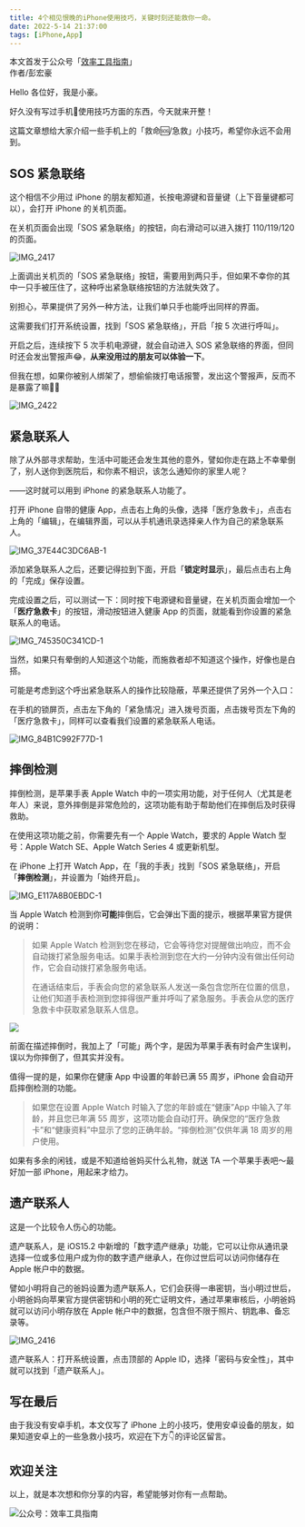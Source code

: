 ```yaml
---
title: 4个相见恨晚的iPhone使用技巧，关键时刻还能救你一命。                                   
date: 2022-5-14 21:37:00               
tags: [iPhone,App]                                                             
--- 
```


本文首发于公众号「[效率工具指南](https://mp.weixin.qq.com/s/rN8qotED3XyWAGHvGjrAwQ)」   
作者/彭宏豪       


Hello 各位好，我是小豪。  

好久没有写过手机📱使用技巧方面的东西，今天就来开整！   

这篇文章想给大家介绍一些手机上的「救命🆘/急救」小技巧，希望你永远不会用到。   

## SOS 紧急联络

这个相信不少用过 iPhone 的朋友都知道，长按电源键和音量键（上下音量键都可以），会打开 iPhone 的关机页面。

在关机页面会出现「SOS 紧急联络」的按钮，向右滑动可以进入拨打 110/119/120 的页面。   

![IMG_2417](https://article-picbed-1302715071.cos.ap-guangzhou.myqcloud.com/2022/05/14/img2417.JPEG)

上面调出关机页的「SOS 紧急联络」按钮，需要用到两只手，但如果不幸你的其中一只手被压住了，这种呼出紧急联络按钮的方法就失效了。  

别担心，苹果提供了另外一种方法，让我们单只手也能呼出同样的界面。  

这需要我们打开系统设置，找到「SOS 紧急联络」，开启「按 5 次进行呼叫」。  

开启之后，连续按下 5 次手机电源键，就会自动进入 SOS 紧急联络的界面，但同时还会发出警报声😂，**从来没用过的朋友可以体验一下**。     

但我在想，如果你被别人绑架了，想偷偷拨打电话报警，发出这个警报声，反而不是暴露了嘛🤦‍♂️ 

![IMG_2422](https://article-picbed-1302715071.cos.ap-guangzhou.myqcloud.com/2022/05/14/img2422.jpg)

## 紧急联系人

除了从外部寻求帮助，生活中可能还会发生其他的意外，譬如你走在路上不幸晕倒了，别人送你到医院后，和你素不相识，该怎么通知你的家里人呢？  

——这时就可以用到 iPhone 的紧急联系人功能了。

打开 iPhone 自带的健康 App，点击右上角的头像，选择「医疗急救卡」，点击右上角的「编辑」，在编辑界面，可以从手机通讯录选择亲人作为自己的紧急联系人。  

![IMG_37E44C3DC6AB-1](https://article-picbed-1302715071.cos.ap-guangzhou.myqcloud.com/2022/05/14/img37e44c3dc6ab1.jpeg)

添加紧急联系人之后，还要记得拉到下面，开启「**锁定时显示**」，最后点击右上角的「完成」保存设置。  

完成设置之后，可以测试一下：同时按下电源键和音量键，在关机页面会增加一个「**医疗急救卡**」的按钮，滑动按钮进入健康 App 的页面，就能看到你设置的紧急联系人的电话。     


![IMG_745350C341CD-1](https://article-picbed-1302715071.cos.ap-guangzhou.myqcloud.com/2022/05/14/img745350c341cd1.jpeg)

当然，如果只有晕倒的人知道这个功能，而施救者却不知道这个操作，好像也是白搭。     

可能是考虑到这个呼出紧急联系人的操作比较隐蔽，苹果还提供了另外一个入口：   

在手机的锁屏页，点击左下角的「紧急情况」进入拨号页面，点击拨号页左下角的「医疗急救卡」，同样可以查看我们设置的紧急联系人电话。   

![IMG_84B1C992F77D-1](https://article-picbed-1302715071.cos.ap-guangzhou.myqcloud.com/2022/05/14/img84b1c992f77d1.jpeg)

## 摔倒检测

摔倒检测，是苹果手表 Apple Watch 中的一项实用功能，对于任何人（尤其是老年人）来说，意外摔倒是非常危险的，这项功能有助于帮助他们在摔倒后及时获得救助。     

在使用这项功能之前，你需要先有一个 Apple Watch，要求的 Apple Watch 型号：Apple Watch SE、Apple Watch Series 4 或更新机型。  

在 iPhone 上打开 Watch App，在「我的手表」找到「SOS 紧急联络」，开启「**摔倒检测**」，并设置为「始终开启」。   

![IMG_E117A8B0EBDC-1](https://article-picbed-1302715071.cos.ap-guangzhou.myqcloud.com/2022/05/14/imge117a8b0ebdc1.jpeg)

当 Apple Watch 检测到你**可能**摔倒后，它会弹出下面的提示，根据苹果官方提供的说明：   

> 如果 Apple Watch 检测到您在移动，它会等待您对提醒做出响应，而不会自动拨打紧急服务电话。如果手表检测到您在大约一分钟内没有做出任何动作，它会自动拨打紧急服务电话。    
> 
> 在通话结束后，手表会向您的紧急联系人发送一条包含您所在位置的信息，让他们知道手表检测到您摔得很严重并呼叫了紧急服务。手表会从您的医疗急救卡中获取紧急联系人信息。

![](https://article-picbed-1302715071.cos.ap-guangzhou.myqcloud.com/2022/05/14/16525333154392.jpg)

前面在描述摔倒时，我加上了「可能」两个字，是因为苹果手表有时会产生误判，误以为你摔倒了，但其实并没有。   

值得一提的是，如果你在健康 App 中设置的年龄已满 55 周岁，iPhone 会自动开启摔倒检测的功能。  

> 如果您在设置 Apple Watch 时输入了您的年龄或在“健康”App 中输入了年龄，并且您已年满 55 周岁，这项功能会自动打开。确保您的“医疗急救卡”和“健康资料”中显示了您的正确年龄。“摔倒检测”仅供年满 18 周岁的用户使用。


如果有多余的闲钱，或是不知道给爸妈买什么礼物，就送 TA 一个苹果手表吧～最好加一部 iPhone，用起来才给力。      


## 遗产联系人  

这是一个比较令人伤心的功能。  

遗产联系人，是 iOS15.2 中新增的「数字遗产继承」功能，它可以让你从通讯录选择一位或多位用户成为你的数字遗产继承人，在你过世后可以访问你储存在 Apple 帐户中的数据。

譬如小明将自己的爸妈设置为遗产联系人，它们会获得一串密钥，当小明过世后，小明爸妈向苹果官方提供密钥和小明的死亡证明文件，通过苹果审核后，小明爸妈就可以访问小明存放在 Apple 帐户中的数据，包含但不限于照片、钥匙串、备忘录等。  

![IMG_2416](https://article-picbed-1302715071.cos.ap-guangzhou.myqcloud.com/2022/05/14/img2416.JPEG)


遗产联系人：打开系统设置，点击顶部的 Apple ID，选择「密码与安全性」，其中就可以找到「遗产联系人」。    

## 写在最后

由于我没有安卓手机，本文仅写了 iPhone 上的小技巧，使用安卓设备的朋友，如果知道安卓上的一些急救小技巧，欢迎在下方👇的评论区留言。   

## 欢迎关注     

以上，就是本次想和你分享的内容，希望能够对你有一点帮助。     

![公众号：效率工具指南](https://article-picbed-1302715071.cos.ap-guangzhou.myqcloud.com/2021/05/28/gong-zhong-hao-wei-bu-er-wei-ma-dailogo.png)     



